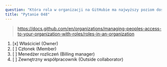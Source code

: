 ```yaml
---
question: "Która rola w organizacji na GitHubie ma najwyższy poziom dostępu?"
title: "Pytanie 048"
---
```


> https://docs.github.com/en/organizations/managing-peoples-access-to-your-organization-with-roles/roles-in-an-organization
1. [x] Właściciel (Owner)
1. [ ] Członek (Member)
1. [ ] Menedżer rozliczeń (Billing manager)
1. [ ] Zewnętrzny współpracownik (Outside collaborator)
